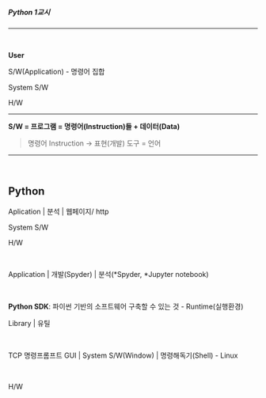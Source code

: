 ##### Python 1교시

---

<br>

**User**

S/W(Application) - 명령어 집합

System S/W

H/W

---



**S/W = 프로그램 = 명령어(Instruction)들 + 데이터(Data)**

>명령어 Instruction -> 표현(개발) 도구 = 언어

---

<br>

## **Python**

Aplication | 분석  | 웹페이지/ http

System S/W

H/W

<br>

Application | 개발(Spyder)  | 분석(*Spyder, *Jupyter notebook)

<br>

**Python SDK**: 파이썬 기반의 소프트웨어 구축할 수 있는 것 - Runtime(실행환경)

Library | 유틸 

<br>

TCP 명령프롬프트 GUI | System S/W(Window) | 명령해독기(Shell)      - Linux

<br>

H/W

<br>